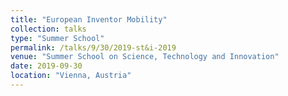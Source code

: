 ```yaml
---
title: "European Inventor Mobility"
collection: talks
type: "Summer School"
permalink: /talks/9/30/2019-st&i-2019
venue: "Summer School on Science, Technology and Innovation"
date: 2019-09-30
location: "Vienna, Austria"
---
```

